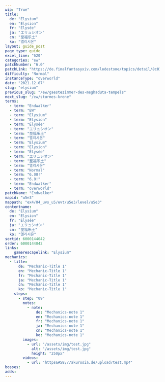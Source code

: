 ```yaml
---
wip: "True"
title:
  de: "Elysium"
  en: "Elysion"
  fr: "Élysée"
  ja: "エリュシオン"
  cn: "至福乐土"
  ko: "엘리시온"
layout: guide_post
page_type: guide
excel_line: "620"
categories: "ew"
patchNumber: "6.0"
patchLink: "https://de.finalfantasyxiv.com/lodestone/topics/detail/8c0146ce7f89035f0f27dcad1edcf30d3037fcf5"
difficulty: "Normal"
instanceType: "overworld"
date: "2021.12.07"
slug: "elysium"
previous_slug: "/ew/gaestezimmer-des-meghaduta-tempels"
next_slug: "/ew/sturmes-krone"
terms:
  - term: "Endwalker"
  - term: "EW"
  - term: "Elysium"
  - term: "Elysion"
  - term: "Élysée"
  - term: "エリュシオン"
  - term: "至福乐土"
  - term: "엘리시온"
  - term: "Elysium"
  - term: "Elysion"
  - term: "Élysée"
  - term: "エリュシオン"
  - term: "至福乐土"
  - term: "엘리시온"
  - term: "Normal"
  - term: "6.00!"
  - term: "6.0!"
  - term: "Endwalker"
  - term: "overworld"
patchName: "Endwalker"
mapid: "u5e3"
mappath: "ex4/04_uvs_u5/evt/u5e3/level/u5e3"
contentname:
  de: "Elysium"
  en: "Elysion"
  fr: "Élysée"
  ja: "エリュシオン"
  cn: "至福乐土"
  ko: "엘리시온"
sortid: 6000144042
order: 6000144042
links:
    gamerescapelink: "Elysium"
mechanics:
  - title:
      de: "Mechanic-Title 1"
      en: "Mechanic-Title 1"
      fr: "Mechanic-Title 1"
      ja: "Mechanic-Title 1"
      cn: "Mechanic-Title 1"
      ko: "Mechanic-Title 1"
    steps:
      - step: "09"
        notes:
          - note:
              de: "Mechanics-note 1"
              en: "Mechanics-note 1"
              fr: "Mechanics-note 1"
              ja: "Mechanics-note 1"
              cn: "Mechanics-note 1"
              ko: "Mechanics-note 1"
        images:
          - url: "/assets/img/test.jpg"
            alt: "/assets/img/test.jpg"
            height: "250px"
        videos:
          - url: "https&#58;//akurosia.de/upload/test.mp4"
bosses:
adds:
---
```

